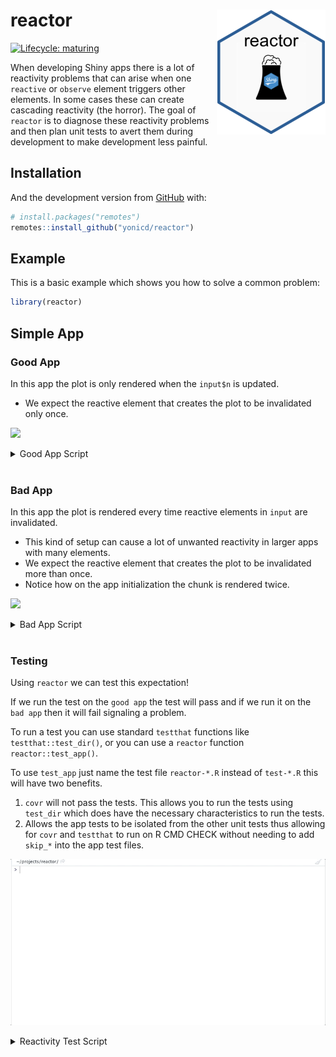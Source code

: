 
<!-- README.md is generated from README.Rmd. Please edit that file -->

# reactor <img src="https://github.com/yonicd/hex/raw/master/images/logos/reactor.png" align="right" class="logo"/>

<!-- badges: start -->

[![Lifecycle:
maturing](https://img.shields.io/badge/lifecycle-maturing-blue.svg)](https://www.tidyverse.org/lifecycle/#maturing)
<!-- badges: end -->

When developing Shiny apps there is a lot of reactivity problems that
can arise when one `reactive` or `observe` element triggers other
elements. In some cases these can create cascading reactivity (the
horror). The goal of `reactor` is to diagnose these reactivity problems
and then plan unit tests to avert them during development to make
development less painful.

## Installation

And the development version from [GitHub](https://github.com/) with:

``` r
# install.packages("remotes")
remotes::install_github("yonicd/reactor")
```

## Example

This is a basic example which shows you how to solve a common problem:

``` r
library(reactor)
```

## Simple App

### Good App

In this app the plot is only rendered when the `input$n` is updated.

  - We expect the reactive element that creates the plot to be
    invalidated only once.

![](https://github.com/yonicd/reactor/raw/media/good_app.gif)

<details closed>

<summary> <span title="Click to Expand"> Good App Script </span>
</summary>

``` r

library(whereami)

# Define the UI
ui <- shiny::bootstrapPage(
  shiny::uiOutput('ui_n'),
  shiny::plotOutput('plot')
)

# Define the server code
server <- function(input, output) {
  
  output$ui_n <- shiny::renderUI({
      shiny::numericInput('n', 'Number of obs', 200)
  })

  shiny::observeEvent(input$n,{  # <----- run only when input$n is invalidated
    output$plot <- shiny::renderPlot({
      whereami::whereami(tag = 'hist')
      graphics::hist(stats::runif(input$n))
    })
  })
}

# Return a Shiny app object
shinyApp(ui = ui, server = server,options = list(port=6012))
```

</details>

<br>

### Bad App

In this app the plot is rendered every time reactive elements in `input`
are invalidated.

  - This kind of setup can cause a lot of unwanted reactivity in larger
    apps with many elements.
  - We expect the reactive element that creates the plot to be
    invalidated more than once.
  - Notice how on the app initialization the chunk is rendered twice.

![](https://github.com/yonicd/reactor/raw/media/bad_app.gif)

<details closed>

<summary> <span title="Click to Expand"> Bad App Script </span>
</summary>

``` r

library(whereami)

# Define the UI
ui <- shiny::bootstrapPage(
  shiny::uiOutput('ui_n'),
  shiny::plotOutput('plot')
)

# Define the server code
server <- function(input, output) {
  
  output$ui_n <- shiny::renderUI({
    shiny::numericInput('n', 'Number of obs', 200)
  })
  
  shiny::observe({ # <----- run every time any element in input is invalidated
    output$plot <- shiny::renderPlot({
      whereami::whereami(tag = 'hist')
      graphics::hist(stats::runif(input$n))
    })
  })
}

# Return a Shiny app object
shinyApp(ui = ui, server = server)
```

</details>

<br>

### Testing

Using `reactor` we can test this expectation\!

If we run the test on the `good app` the test will pass and if we run it
on the `bad app` then it will fail signaling a problem.

To run a test you can use standard `testthat` functions like
`testthat::test_dir()`, or you can use a `reactor` function
`reactor::test_app()`.

To use `test_app` just name the test file `reactor-*.R` instead of
`test-*.R` this will have two benefits.

1.  `covr` will not pass the tests. This allows you to run the tests
    using `test_dir` which does have the necessary characteristics to
    run the tests.
2.  Allows the app tests to be isolated from the other unit tests thus
    allowing for `covr` and `testthat` to run on R CMD CHECK without
    needing to add `skip_*` into the app test files.

![](https://github.com/yonicd/reactor/raw/media/example.gif)

<details closed>

<summary> <span title="Click to Expand"> Reactivity Test Script </span>
</summary>

``` r

testthat::context("testing reactivity")

driver_commands <- quote({
  
  # wait for input$n element to be created
  el_n <- reactor::wait(
      test_driver = test_driver,
      expr = test_driver$client$findElement(using = 'id', value = 'n')
    )

  # Set input$n to 500
  test_driver$client$executeScript(script = 'Shiny.setInputValue("n","500");')
  
})

testthat::context("testing reactivity on a good app")

# We run a test with the expectation that the hist tag will be triggered once.

testthat::describe('good reactive',{

  hist_counter <- reactor::test_reactor(
    expr          = driver_commands,
    test_driver   = reactor::firefox_driver(),
    processx_args = reactor::runApp_args(
      appDir = system.file('examples/good_app.R',package = 'reactor')
    )
  )
  
  it('reactive hits in plot reactive chunk',{
    reactor::expect_reactivity(object = hist_counter, tag = 'hist',count =  2)
  })
  
})

# We now run the same test but with the "bad" app  
  
testthat::context("testing reactivity on a bad app")

testthat::describe('bad reactive',{

  hist_counter <- reactor::test_reactor(
    expr          = driver_commands,
    test_driver   = reactor::firefox_driver(),
    processx_args = reactor::runApp_args(
      appDir = system.file('examples/bad_app.R',package = 'reactor')
    )
  )

  it('reactive hits in plot reactive chunk',{
    reactor::expect_reactivity(hist_counter, tag = 'hist', 2)
  })

})
```

</details>

<br>
